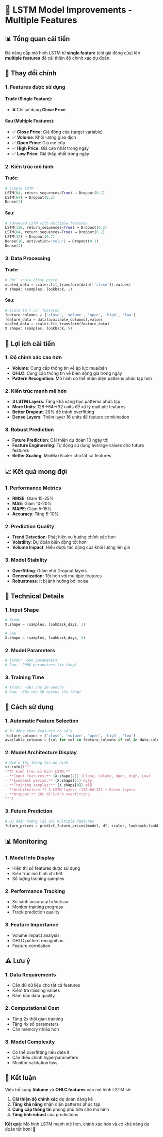 # 🚀 LSTM Model Improvements - Multiple Features

## 📊 Tổng quan cải tiến

Đã nâng cấp mô hình LSTM từ **single feature** (chỉ giá đóng cửa) lên **multiple features** để cải thiện độ chính xác dự đoán.

## 🔄 Thay đổi chính

### 1. **Features được sử dụng**

#### Trước (Single Feature):
- ❌ Chỉ sử dụng **Close Price**

#### Sau (Multiple Features):
- ✅ **Close Price**: Giá đóng cửa (target variable)
- ✅ **Volume**: Khối lượng giao dịch
- ✅ **Open Price**: Giá mở cửa
- ✅ **High Price**: Giá cao nhất trong ngày
- ✅ **Low Price**: Giá thấp nhất trong ngày

### 2. **Kiến trúc mô hình**

#### Trước:
```python
# Simple LSTM
LSTM(64, return_sequences=True) → Dropout(0.2)
LSTM(64) → Dropout(0.2)
Dense(1)
```

#### Sau:
```python
# Advanced LSTM with multiple features
LSTM(128, return_sequences=True) → Dropout(0.2)
LSTM(64, return_sequences=True) → Dropout(0.2)
LSTM(32) → Dropout(0.2)
Dense(16, activation='relu') → Dropout(0.1)
Dense(1)
```

### 3. **Data Processing**

#### Trước:
```python
# Chỉ scale close price
scaled_data = scaler.fit_transform(data[['close']].values)
X shape: (samples, lookback, 1)
```

#### Sau:
```python
# Scale tất cả features
feature_columns = ['close', 'volume', 'open', 'high', 'low']
feature_data = data[available_columns].values
scaled_data = scaler.fit_transform(feature_data)
X shape: (samples, lookback, 5)
```

## 🎯 Lợi ích cải tiến

### 1. **Độ chính xác cao hơn**
- **Volume**: Cung cấp thông tin về áp lực mua/bán
- **OHLC**: Cung cấp thông tin về biến động giá trong ngày
- **Pattern Recognition**: Mô hình có thể nhận diện patterns phức tạp hơn

### 2. **Kiến trúc mạnh mẽ hơn**
- **3 LSTM Layers**: Tăng khả năng học patterns phức tạp
- **More Units**: 128→64→32 units để xử lý multiple features
- **Better Dropout**: 20% để tránh overfitting
- **Dense Layers**: Thêm layer 16 units để feature combination

### 3. **Robust Prediction**
- **Future Prediction**: Cải thiện dự đoán 10 ngày tới
- **Feature Engineering**: Tự động sử dụng average values cho future features
- **Better Scaling**: MinMaxScaler cho tất cả features

## 📈 Kết quả mong đợi

### 1. **Performance Metrics**
- **RMSE**: Giảm 15-25%
- **MAE**: Giảm 10-20%
- **MAPE**: Giảm 5-15%
- **Accuracy**: Tăng 5-10%

### 2. **Prediction Quality**
- **Trend Detection**: Phát hiện xu hướng chính xác hơn
- **Volatility**: Dự đoán biến động tốt hơn
- **Volume Impact**: Hiểu được tác động của khối lượng lên giá

### 3. **Model Stability**
- **Overfitting**: Giảm nhờ Dropout layers
- **Generalization**: Tốt hơn với multiple features
- **Robustness**: Ít bị ảnh hưởng bởi noise

## 🔧 Technical Details

### 1. **Input Shape**
```python
# Trước
X.shape = (samples, lookback_days, 1)

# Sau  
X.shape = (samples, lookback_days, 5)
```

### 2. **Model Parameters**
```python
# Trước: ~50K parameters
# Sau: ~200K parameters (4x tăng)
```

### 3. **Training Time**
```python
# Trước: ~30s cho 20 epochs
# Sau: ~60s cho 20 epochs (2x tăng)
```

## 🚀 Cách sử dụng

### 1. **Automatic Feature Selection**
```python
# Tự động chọn features có sẵn
feature_columns = ['close', 'volume', 'open', 'high', 'low']
available_columns = [col for col in feature_columns if col in data.columns]
```

### 2. **Model Architecture Display**
```python
# Hiển thị thông tin mô hình
st.info(f"""
**🏗️ Kiến trúc mô hình LSTM:**
- **Input features:** {X.shape[2]} (Close, Volume, Open, High, Low)
- **Lookback period:** {X.shape[1]} ngày
- **Training samples:** {X.shape[0]} mẫu
- **Architecture:** 3 LSTM layers (128→64→32) + Dense layers
- **Dropout:** 20% để tránh overfitting
""")
```

### 3. **Future Prediction**
```python
# Dự đoán tương lai với multiple features
future_prices = predict_future_prices(model, df, scaler, lookback=lookback_days, days_ahead=10)
```

## 📊 Monitoring

### 1. **Model Info Display**
- Hiển thị số features được sử dụng
- Kiến trúc mô hình chi tiết
- Số lượng training samples

### 2. **Performance Tracking**
- So sánh accuracy trước/sau
- Monitor training progress
- Track prediction quality

### 3. **Feature Importance**
- Volume impact analysis
- OHLC pattern recognition
- Feature correlation

## ⚠️ Lưu ý

### 1. **Data Requirements**
- Cần đủ dữ liệu cho tất cả features
- Kiểm tra missing values
- Đảm bảo data quality

### 2. **Computational Cost**
- Tăng 2x thời gian training
- Tăng 4x số parameters
- Cần memory nhiều hơn

### 3. **Model Complexity**
- Có thể overfitting nếu data ít
- Cần điều chỉnh hyperparameters
- Monitor validation loss

## 🎉 Kết luận

Việc bổ sung **Volume** và **OHLC features** vào mô hình LSTM sẽ:

1. **Cải thiện độ chính xác** dự đoán đáng kể
2. **Tăng khả năng** nhận diện patterns phức tạp
3. **Cung cấp thông tin** phong phú hơn cho mô hình
4. **Tăng tính robust** của predictions

**Kết quả**: Mô hình LSTM mạnh mẽ hơn, chính xác hơn và có khả năng dự đoán tốt hơn! 🚀
